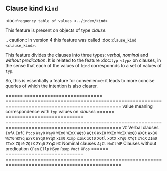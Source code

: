 Clause kind ``kind``
-------------------------------------------------------------------
:doc:`frequency table of values <../index/kind>` 

This feature is present on objects of type *clause*.

.. caution::
    In version 4 this feature was called :doc:`clause_kind <clause_kind>`.

This feature divides the clauses into three types: *verbal*, *nominal* and *without predication*.
It is related to the feature :doc:`typ <typ>` on clauses, in the sense that each of the values of ``kind`` 
corresponnds to a set of values of ``typ``.

So, this is essentially a feature for convenience: it leads to more concise queries of which the intention is also clearer.

====== =========================== ==============================================================================================
value  meaning                     correspondence with ``typ`` values on *clauses*
====== =========================== ==============================================================================================
``VC`` Verbal clauses              ``InfA`` ``InfC`` ``Ptcp`` ``Way0`` ``WayX`` ``WIm0`` ``WImX`` ``WQt0`` ``WQtX`` ``WxI0``
                                   ``WXIm`` ``WxIX`` ``WxQ0`` ``WXQt`` ``WxQX`` ``WxY0`` ``WXYq`` ``WxYX`` ``WYq0`` ``WYqX``
                                   ``xIm0`` ``XImp`` ``xImX`` ``xQt0`` ``XQtl`` ``xQtX`` ``xYq0`` ``XYqt`` ``xYqX`` ``ZIm0``
                                   ``ZImX`` ``ZQt0`` ``ZQtX`` ``ZYq0`` ``ZYqX``
``NC`` Nominal clauses             ``AjCl`` ``NmCl``
``WP`` Clauses without predication ``CPen`` ``Ellp`` ``MSyn`` ``Reop`` ``Voct`` ``XPos``
====== =========================== ==============================================================================================

